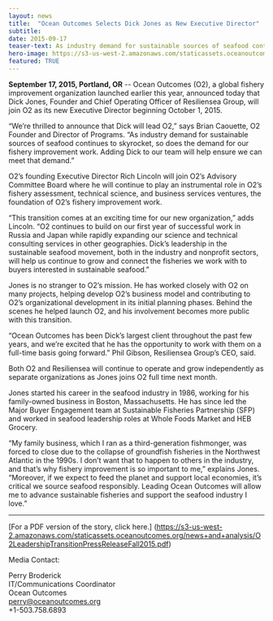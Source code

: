 ```yaml
---
layout: news
title:  "Ocean Outcomes Selects Dick Jones as New Executive Director"
subtitle:
date: 2015-09-17
teaser-text: As industry demand for sustainable sources of seafood continues to skyrocket, so does the demand for our fishery improvement work. Adding Dick to our team will help ensure we can meet that demand.
hero-image: https://s3-us-west-2.amazonaws.com/staticassets.oceanoutcomes.org/news+and+analysis/hero+images/dj-joins-O2-hero.jpg
featured: TRUE
---
```


**September 17, 2015, Portland, OR** -- Ocean Outcomes (O2), a global fishery improvement organization launched earlier this year, announced today that Dick Jones, Founder and Chief Operating Officer of Resiliensea Group, will join O2 as its new Executive Director beginning October 1, 2015. 

“We’re thrilled to announce that Dick will lead O2,” says Brian Caouette, O2 Founder and Director of Programs. “As industry demand for sustainable sources of seafood continues to skyrocket, so does the demand for our fishery improvement work. Adding Dick to our team will help ensure we can meet that demand.”

O2’s founding Executive Director Rich Lincoln will join O2’s Advisory Committee Board where he will continue to play an instrumental role in O2’s fishery assessment, technical science, and business services ventures, the foundation of O2’s fishery improvement work.

“This transition comes at an exciting time for our new organization,” adds Lincoln. “O2 continues to build on our first year of successful work in Russia and Japan while rapidly expanding our science and technical consulting services in other geographies. Dick’s leadership in the sustainable seafood movement, both in the industry and nonprofit sectors, will help us continue to grow and connect the fisheries we work with to buyers interested in sustainable seafood.”

Jones is no stranger to O2’s mission. He has worked closely with O2 on many projects, helping develop O2’s business model and contributing to O2’s organizational development in its initial planning phases. Behind the scenes he helped launch O2, and his involvement becomes more public with this transition.

“Ocean Outcomes has been Dick’s largest client throughout the past few years, and we’re excited that he has the opportunity to work with them on a full-time basis going forward.” Phil Gibson, Resiliensea Group’s CEO, said. 

Both O2 and Resiliensea will continue to operate and grow independently as separate organizations as Jones joins O2 full time next month.

Jones started his career in the seafood industry in 1986, working for his family-owned business in Boston, Massachusetts. He has since led the Major Buyer Engagement team at Sustainable Fisheries Partnership (SFP) and worked in seafood leadership roles at Whole Foods Market and HEB Grocery. 

“My family business, which I ran as a third-generation fishmonger, was forced to close due to the collapse of groundfish fisheries in the Northwest Atlantic in the 1990s. I don’t want that to happen to others in the industry, and that’s why fishery improvement is so important to me,” explains Jones. “Moreover, if we expect to feed the planet and support local economies, it’s critical we source seafood responsibly. Leading Ocean Outcomes will allow me to advance sustainable fisheries and support the seafood industry I love.”
_______

[For a PDF version of the story, click here.] (https://s3-us-west-2.amazonaws.com/staticassets.oceanoutcomes.org/news+and+analysis/O2LeadershipTransitionPressReleaseFall2015.pdf)

Media Contact:

Perry Broderick  
IT/Communications Coordinator  
Ocean Outcomes  
<a href="mailto:perry@oceanoutcomes.org">perry@oceanoutcomes.org</a>  
+1-503.758.6893
